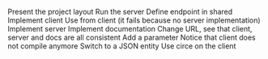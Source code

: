 Present the project layout
Run the server
Define endpoint in shared
Implement client
Use from client (it fails because no server implementation)
Implement server
Implement documentation
Change URL, see that client, server and docs are all consistent
Add a parameter
Notice that client does not compile anymore
Switch to a JSON entity
Use circe on the client
